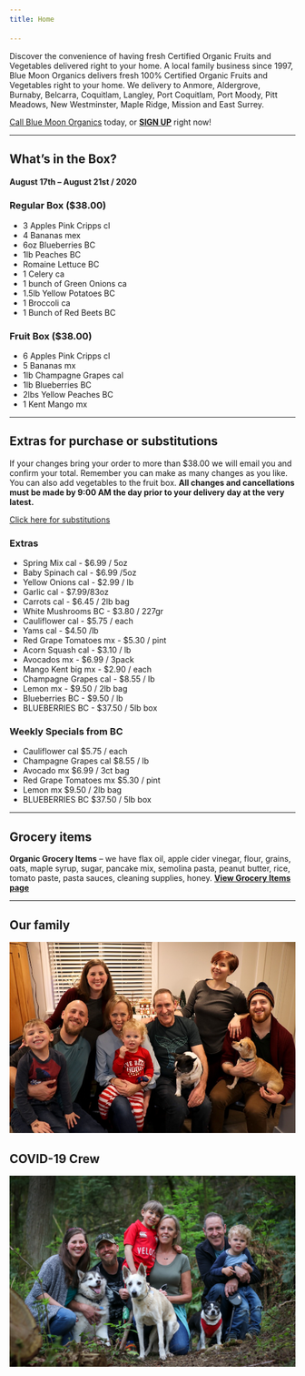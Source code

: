 ```yaml
---
title: Home

---
```

Discover the convenience of having fresh Certified Organic Fruits and Vegetables delivered right to your home. A local family business since 1997, Blue Moon Organics delivers fresh 100% Certified Organic Fruits and Vegetables right to your home. We delivery to Anmore, Aldergrove, Burnaby, Belcarra, Coquitlam, Langley, Port Coquitlam, Port Moody, Pitt Meadows, New Westminster, Maple Ridge, Mission and East Surrey.

[Call Blue Moon Organics](/contact) today, or [**SIGN UP**](/sign-up) right now!

***

## What’s in the Box?

#### **August 17th – August 21st / 2020**

### Regular Box ($38.00)

* 3 Apples Pink Cripps cl
* 4 Bananas mex
* 6oz Blueberries BC
* 1lb Peaches BC
* Romaine Lettuce BC
* 1 Celery ca
* 1 bunch of Green Onions ca
* 1.5lb Yellow Potatoes BC
* 1 Broccoli ca
* 1 Bunch of Red Beets BC

### Fruit Box ($38.00)

* 6 Apples Pink Cripps cl
* 5 Bananas mx
* 1lb Champagne Grapes cal
* 1lb Blueberries BC
* 2lbs Yellow Peaches BC
* 1 Kent Mango mx

***

## Extras for purchase or substitutions

If your changes bring your order to more than $38.00 we will email you and confirm your total. Remember you can make as many changes as you like. You can also add vegetables to the fruit box. **All changes and cancellations must be made by 9:00 AM the day prior to your delivery day at the very latest.**

[Click here for substitutions](/substitutions "Click here for substitutions")

### Extras

* Spring Mix cal  -  $6.99 / 5oz
* Baby Spinach cal  -  $6.99 /5oz
* Yellow Onions cal -  $2.99 / lb
* Garlic  cal - $7.99/83oz
* Carrots cal - $6.45 / 2lb bag
* White Mushrooms BC - $3.80 / 227gr
* Cauliflower cal - $5.75 / each
* Yams cal -  $4.50 /lb
* Red Grape Tomatoes mx - $5.30 / pint
* Acorn Squash cal -  $3.10 / lb
* Avocados mx - $6.99 / 3pack
* Mango Kent big mx - $2.90 / each
* Champagne Grapes cal - $8.55 / lb
* Lemon mx - $9.50 / 2lb bag
* Blueberries BC - $9.50 / lb
* BLUEBERRIES BC - $37.50 / 5lb box

### Weekly Specials from BC

* Cauliflower  cal   $5.75 / each
* Champagne Grapes  cal   $8.55 / lb
* Avocado mx   $6.99 / 3ct bag
* Red Grape Tomatoes  mx   $5.30 / pint
* Lemon  mx   $9.50 / 2lb bag
* BLUEBERRIES BC  $37.50 / 5lb box

***

## Grocery items

**Organic Grocery Items** – we have flax oil, apple cider vinegar, flour, grains, oats, maple syrup, sugar, pancake mix, semolina pasta, peanut butter, rice, tomato paste, pasta sauces, cleaning supplies, honey. [**View Grocery Items page**](/groceries)

***

## Our family

![Our family.](./uploads/IMG_1376-copy.jpg "Our family")

## COVID-19 Crew

![COVID-19 crew.](./uploads/covid.jpg "COVID-19 crew")